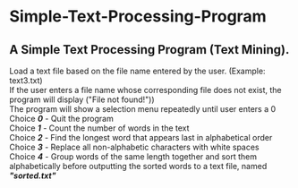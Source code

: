 # Simple-Text-Processing-Program 
## A Simple Text Processing Program (Text Mining).
Load a text file based on the file name entered by the user. (Example: text3.txt) <br> 
If the user enters a file name whose corresponding file does not exist, the program will display ("File not found!")) <br>
The program will show a selection menu repeatedly until user enters a 0 <br>
Choice ***0*** - Quit the program <br>
Choice ***1*** - Count the number of words in the text <br>
Choice ***2*** - Find the longest word that appears last in alphabetical order <br>
Choice ***3*** - Replace all non-alphabetic characters with white spaces <br>
Choice ***4*** - Group words of the same length together and sort them alphabetically before outputting the sorted words to a text file, named ***"sorted.txt"*** 
